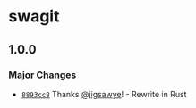 # swagit

## 1.0.0

### Major Changes

- [`8893cc8`](https://github.com/jigsawye/swagit/commit/8893cc8b6f81fcf785cd27d4cc8fbb87f3e62d1d) Thanks [@jigsawye](https://github.com/jigsawye)! - Rewrite in Rust

